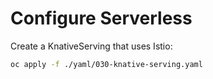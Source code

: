 # Configure Serverless


Create a KnativeServing that uses Istio:

```bash
oc apply -f ./yaml/030-knative-serving.yaml
```